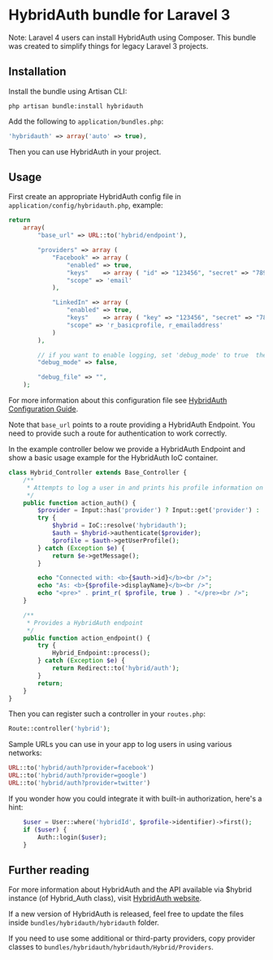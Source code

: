 # HybridAuth bundle for Laravel 3

Note: Laravel 4 users can install HybridAuth using Composer. This bundle was created to simplify things for legacy Laravel 3 projects.

## Installation

Install the bundle using Artisan CLI:

```
php artisan bundle:install hybridauth
```

Add the following to `application/bundles.php`:

```php
'hybridauth' => array('auto' => true),
```

Then you can use HybridAuth in your project.

## Usage

First create an appropriate HybridAuth config file in `application/config/hybridauth.php`, example:

```php
return
	array(
		"base_url" => URL::to('hybrid/endpoint'),

		"providers" => array (
			"Facebook" => array (
				"enabled" => true,
				"keys"    => array ( "id" => "123456", "secret" => "78910" ),
				"scope" => 'email'
			),

			"LinkedIn" => array (
				"enabled" => true,
				"keys"    => array ( "key" => "123456", "secret" => "78910" ),
				"scope" => 'r_basicprofile, r_emailaddress'
			)
		),

		// if you want to enable logging, set 'debug_mode' to true  then provide a writable file by the web server on "debug_file"
		"debug_mode" => false,

		"debug_file" => "",
	);
```

For more information about this configuration file see [HybridAuth Configuration Guide](http://hybridauth.sourceforge.net/userguide/Configuration.html).

Note that `base_url` points to a route providing a HybridAuth Endpoint. You need to provide such a route for authentication to work correctly.

In the example controller below we provide a HybridAuth Endpoint and show a basic usage example for the HybridAuth IoC container.

```php
class Hybrid_Controller extends Base_Controller {
	/**
	 * Attempts to log a user in and prints his profile information on screen
	 */
	public function action_auth() {
		$provider = Input::has('provider') ? Input::get('provider') : 'facebook';
		try {
			$hybrid = IoC::resolve('hybridauth');
			$auth = $hybrid->authenticate($provider);
			$profile = $auth->getUserProfile();
		} catch (Exception $e) {
			return $e->getMessage();
		}

		echo "Connected with: <b>{$auth->id}</b><br />";
		echo "As: <b>{$profile->displayName}</b><br />";
		echo "<pre>" . print_r( $profile, true ) . "</pre><br />";
	}

	/**
	 * Provides a HybridAuth endpoint
	 */
	public function action_endpoint() {
		try {
			Hybrid_Endpoint::process();
		} catch (Exception $e) {
			return Redirect::to('hybrid/auth');
		}
		return;
	}
}
```

Then you can register such a controller in your `routes.php`:

```php
Route::controller('hybrid');
```

Sample URLs you can use in your app to log users in using various networks:

```php
URL::to('hybrid/auth?provider=facebook')
URL::to('hybrid/auth?provider=google')
URL::to('hybrid/auth?provider=twitter')
```

If you wonder how you could integrate it with built-in authorization, here's a hint:

```php
	$user = User::where('hybridId', $profile->identifier)->first();
	if ($user) {
		Auth::login($user);
	}
```

## Further reading

For more information about HybridAuth and the API available via $hybrid instance (of Hybrid_Auth class), visit [HybridAuth website](http://hybridauth.sourceforge.net/).

If a new version of HybridAuth is released, feel free to update the files inside `bundles/hybridauth/hybridauth` folder.

If you need to use some additional or third-party providers, copy provider classes to `bundles/hybridauth/hybridauth/Hybrid/Providers`.
